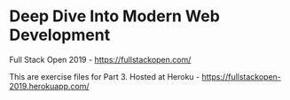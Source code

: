# Deep Dive Into Modern Web Development
Full Stack Open 2019 - https://fullstackopen.com/

This are exercise files for Part 3.
Hosted at Heroku - https://fullstackopen-2019.herokuapp.com/